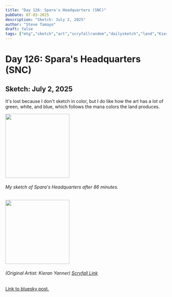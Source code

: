```yaml
---
title: "Day 126: Spara's Headquarters (SNC)"
pubDate: 07-03-2025
description: "Sketch: July 2, 2025"
author: "Steve Tamayo"
draft: false
tags: ["mtg","sketch","art","scryfallrandom","dailysketch","land","Kieran Yanner"]
---
```

# Day 126: Spara's Headquarters (SNC)
## Sketch: July 2, 2025


It's lost because I don't sketch in color, but I do like how the art has a lot of green, white, and blue, which follows the mana colors the land produces.


<img src="https://cdn.bsky.app/img/feed_fullsize/plain/did:plc:vlb3baqyfxfheceuqyubujfl/bafkreihbol73nse4bnoh4x4xf6ierixyduftpbuwvgratsdgdw4zeyxhmm@jpeg" height="200">


###### My sketch of Spara's Headquarters after 86 minutes.
<img src="https://cards.scryfall.io/large/front/7/3/7363f1fb-9af3-4212-921f-d59533faf0e5.jpg?1664414585" height="200">


###### (Original Artist: Kieran Yanner) [Scryfall Link](https://scryfall.com/card/snc/257/sparas-headquarters)


[Link to bluesky post.](https://bsky.app/profile/sorocoroto.bsky.social/post/3lt3yf5mzps26)